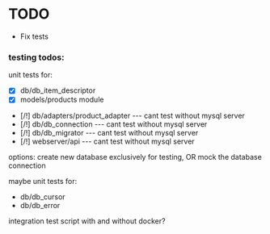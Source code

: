 # TODO

- Fix tests


### testing todos:
unit tests for:
- [X] db/db_item_descriptor
- [X] models/products module
- [/!] db/adapters/product_adapter --- cant test without mysql server
- [/!] db/db_connection --- cant test without mysql server
- [/!] db/db_migrator --- cant test without mysql server
- [/!] webserver/api --- cant test without mysql server

options: create new database exclusively for testing, OR mock the database connection

maybe unit tests for:
- db/db_cursor
- db/db_error

integration test script with and without docker?